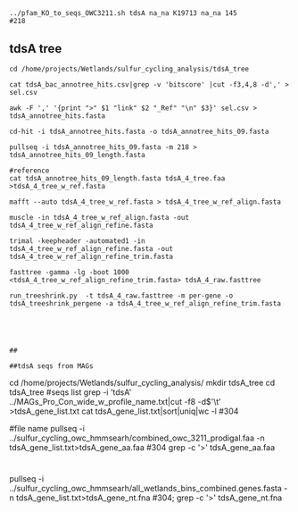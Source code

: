 ##
```
../pfam_KO_to_seqs_OWC3211.sh tdsA na_na K19713 na_na 145
#218

```

## tdsA tree
```
cd /home/projects/Wetlands/sulfur_cycling_analysis/tdsA_tree

cat tdsA_bac_annotree_hits.csv|grep -v 'bitscore' |cut -f3,4,8 -d',' > sel.csv

awk -F ',' '{print ">" $1 "link" $2 "_Ref" "\n" $3}' sel.csv > tdsA_annotree_hits.fasta

cd-hit -i tdsA_annotree_hits.fasta -o tdsA_annotree_hits_09.fasta

pullseq -i tdsA_annotree_hits_09.fasta -m 218 > tdsA_annotree_hits_09_length.fasta

#reference
cat tdsA_annotree_hits_09_length.fasta tdsA_4_tree.faa >tdsA_4_tree_w_ref.fasta

mafft --auto tdsA_4_tree_w_ref.fasta > tdsA_4_tree_w_ref_align.fasta

muscle -in tdsA_4_tree_w_ref_align.fasta -out tdsA_4_tree_w_ref_align_refine.fasta

trimal -keepheader -automated1 -in tdsA_4_tree_w_ref_align_refine.fasta -out tdsA_4_tree_w_ref_align_refine_trim.fasta

fasttree -gamma -lg -boot 1000 <tdsA_4_tree_w_ref_align_refine_trim.fasta> tdsA_4_raw.fasttree

run_treeshrink.py  -t tdsA_4_raw.fasttree -m per-gene -o tdsA_treeshrink_pergene -a tdsA_4_tree_w_ref_align_refine_trim.fasta
```
```




##

##tdsA seqs from MAGs
```
cd /home/projects/Wetlands/sulfur_cycling_analysis/
mkdir tdsA_tree
cd tdsA_tree
#seqs list
grep -i 'tdsA' ../MAGs_Pro_Con_wide_w_profile_name.txt|cut -f8 -d$'\t' >tdsA_gene_list.txt
cat tdsA_gene_list.txt|sort|uniq|wc -l
#304 


#file name 
pullseq -i ../sulfur_cycling_owc_hmmsearh/combined_owc_3211_prodigal.faa -n tdsA_gene_list.txt>tdsA_gene_aa.faa
#304  grep -c '>' tdsA_gene_aa.faa 


#
pullseq -i ../sulfur_cycling_owc_hmmsearh/all_wetlands_bins_combined.genes.fasta -n tdsA_gene_list.txt>tdsA_gene_nt.fna
#304; grep -c '>' tdsA_gene_nt.fna
```
